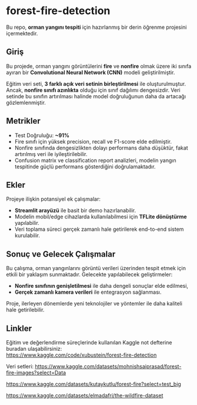 # forest-fire-detection  

Bu repo, **orman yangını tespiti** için hazırlanmış bir derin öğrenme projesini içermektedir.  

## Giriş  

Bu projede, orman yangını görüntülerini **fire** ve **nonfire** olmak üzere iki sınıfa ayıran bir **Convolutional Neural Network (CNN)** modeli geliştirilmiştir.  

Eğitim veri seti, **3 farklı açık veri setinin birleştirilmesi** ile oluşturulmuştur. Ancak, **nonfire sınıfı azınlıkta** olduğu için sınıf dağılımı dengesizdir. Veri setinde bu sınıfın artırılması halinde model doğruluğunun daha da artacağı gözlemlenmiştir.  

## Metrikler  

- Test Doğruluğu: **~91%**  
- Fire sınıfı için yüksek precision, recall ve F1-score elde edilmiştir.  
- Nonfire sınıfında dengesizlikten dolayı performans daha düşüktür, fakat artırılmış veri ile iyileştirilebilir.  
- Confusion matrix ve classification report analizleri, modelin yangın tespitinde güçlü performans gösterdiğini doğrulamaktadır.  

## Ekler  

Projeye ilişkin potansiyel ek çalışmalar:  
- **Streamlit arayüzü** ile basit bir demo hazırlanabilir.  
- Modelin mobil/edge cihazlarda kullanılabilmesi için **TFLite dönüştürme** yapılabilir.  
- Veri toplama süreci gerçek zamanlı hale getirilerek end-to-end sistem kurulabilir.  

## Sonuç ve Gelecek Çalışmalar  

Bu çalışma, orman yangınlarını görüntü verileri üzerinden tespit etmek için etkili bir yaklaşım sunmaktadır. Gelecekte yapılabilecek geliştirmeler:  
- **Nonfire sınıfının genişletilmesi** ile daha dengeli sonuçlar elde edilmesi,  
- **Gerçek zamanlı kamera verileri** ile entegrasyon sağlanması.  

Proje, ilerleyen dönemlerde yeni teknolojiler ve yöntemler ile daha kaliteli hale getirilebilir.  

## Linkler  

Eğitim ve değerlendirme süreçlerinde kullanılan Kaggle not defterine buradan ulaşabilirsiniz:  
https://www.kaggle.com/code/xubustein/forest-fire-detection

Veri setleri:
https://www.kaggle.com/datasets/mohnishsaiprasad/forest-fire-images?select=Data

https://www.kaggle.com/datasets/kutaykutlu/forest-fire?select=test_big

https://www.kaggle.com/datasets/elmadafri/the-wildfire-dataset 
 
